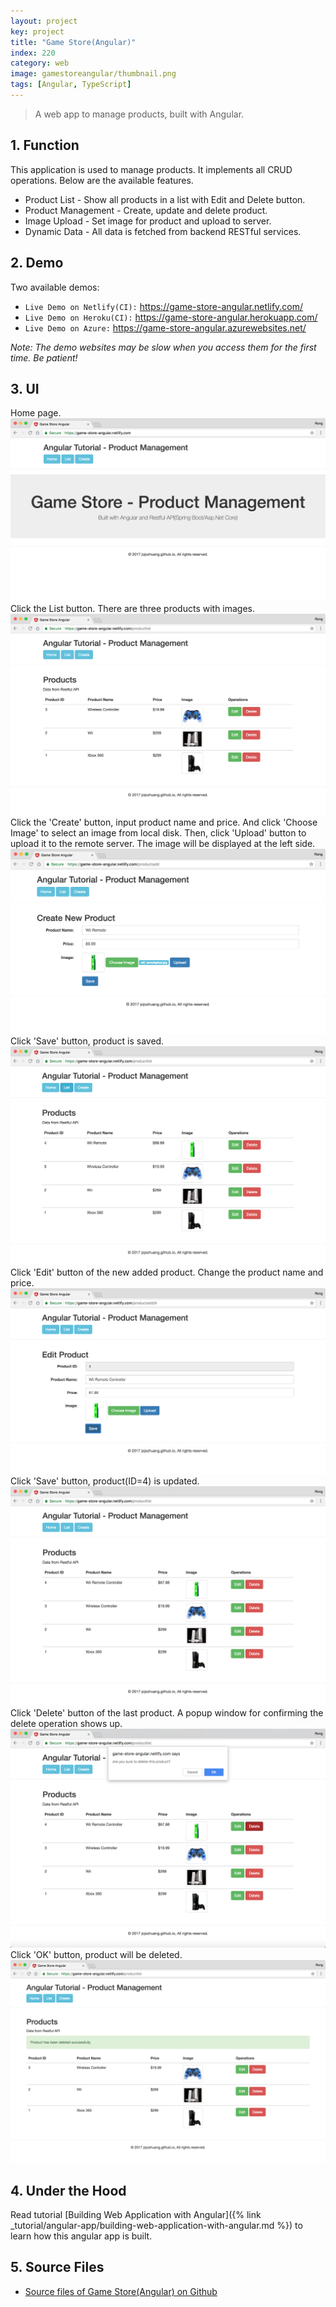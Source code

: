```yaml
---
layout: project
key: project
title: "Game Store(Angular)"
index: 220
category: web
image: gamestoreangular/thumbnail.png
tags: [Angular, TypeScript]
---
```


> A web app to manage products, built with Angular.

## 1. Function
This application is used to manage products. It implements all CRUD operations. Below are the available features.
* Product List - Show all products in a list with Edit and Delete button.
* Product Management - Create, update and delete product.
* Image Upload - Set image for product and upload to server.
* Dynamic Data - All data is fetched from backend RESTful services.

## 2. Demo
Two available demos:
* `Live Demo on Netlify(CI):` <a href="https://game-store-angular.netlify.com/" target="\_blank">https://game-store-angular.netlify.com/</a>
* `Live Demo on Heroku(CI):` <a href="https://game-store-angular.herokuapp.com/" target="\_blank">https://game-store-angular.herokuapp.com/</a>
* `Live Demo on Azure:` <a href="https://game-store-angular.azurewebsites.net/" target="\_blank">https://game-store-angular.azurewebsites.net/</a>

*Note: The demo websites may be slow when you access them for the first time. Be patient!*

## 3. UI
Home page.
![image](/assets/images/portfolio/gamestoreangular/homepage.png)
Click the List button. There are three products with images.
![image](/assets/images/portfolio/gamestoreangular/productlist.png)
Click the 'Create' button, input product name and price. And click 'Choose Image' to select an image from local disk. Then, click 'Upload' button to upload it to the remote server. The image will be displayed at the left side.
![image](/assets/images/portfolio/gamestoreangular/productadd.png)
Click 'Save' button, product is saved.
![image](/assets/images/portfolio/gamestoreangular/productlistafteradd.png)
Click 'Edit' button of the new added product. Change the product name and price.
![image](/assets/images/portfolio/gamestoreangular/productedit.png)
Click 'Save' button, product(ID=4) is updated.
![image](/assets/images/portfolio/gamestoreangular/productlistafteredit.png)
Click 'Delete' button of the last product. A popup window for confirming the delete operation shows up.
![image](/assets/images/portfolio/gamestoreangular/deleteconfirm.png)
Click 'OK' button, product will be deleted.
![image](/assets/images/portfolio/gamestoreangular/productlistafterdel.png)

## 4. Under the Hood
Read tutorial [Building Web Application with Angular]({% link _tutorial/angular-app/building-web-application-with-angular.md %}) to learn how this angular app is built.

## 5. Source Files
* [Source files of Game Store(Angular) on Github](https://github.com/jojozhuang/game-store-angular)
